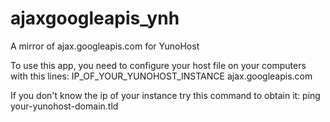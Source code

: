 # ajaxgoogleapis_ynh
A mirror of ajax.googleapis.com for YunoHost

To use this app, you need to configure your host file on your computers with this lines:
IP_OF_YOUR_YUNOHOST_INSTANCE ajax.googleapis.com

If you don't know the ip of your instance try this command to obtain it:
ping your-yunohost-domain.tld


